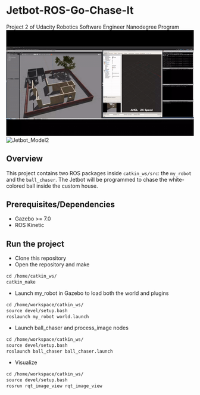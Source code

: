 # Jetbot-ROS-Go-Chase-It
Project 2 of Udacity Robotics Software Engineer Nanodegree Program
[![Demo_Video](/videos/RoboND-Robot-Where-Am-I.gif)](https://youtu.be/imqXVSOmmfs)
![Jetbot_Model2](images/jetbot_model_2.png)  
## Overview  
This project contains two ROS packages inside `catkin_ws/src`: the `my_robot` and the `ball_chaser`. The Jetbot will be programmed to chase the white-colored ball inside the custom house. 

## Prerequisites/Dependencies  
* Gazebo >= 7.0  
* ROS Kinetic  

## Run the project  
* Clone this repository
* Open the repository and make  
```
cd /home/catkin_ws/
catkin_make
```
* Launch my_robot in Gazebo to load both the world and plugins  
```
cd /home/workspace/catkin_ws/
source devel/setup.bash
roslaunch my_robot world.launch
```  
* Launch ball_chaser and process_image nodes  
```
cd /home/workspace/catkin_ws/
source devel/setup.bash
roslaunch ball_chaser ball_chaser.launch
```  
* Visualize  
```
cd /home/workspace/catkin_ws/
source devel/setup.bash
rosrun rqt_image_view rqt_image_view  
```  
